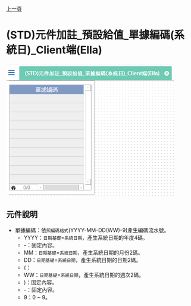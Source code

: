 [上一頁]({back})
# (STD)元件加註_預設給值_單據編碼(系統日)_Client端(Ella)
![](attachment/FX999500001875.png)
## 元件說明
* 單據編碼：依`照編碼格式`(YYYY-MM-DD(WW)-9)產生編碼流水號。
    * YYYY：`日期基礎`=`系統日期`，產生系統日期的年度4碼。
    * -：固定內容。
    * MM：`日期基礎`=`系統日期`，產生系統日期的月份2碼。
    * DD：`日期基礎`=`系統日期`，產生系統日期的日期2碼。
    * (：
    * WW：`日期基礎`=`系統日期`，產生系統日期的週次2碼。
    * )：固定內容。
    * -：固定內容。
    * 9：0 ~ 9。